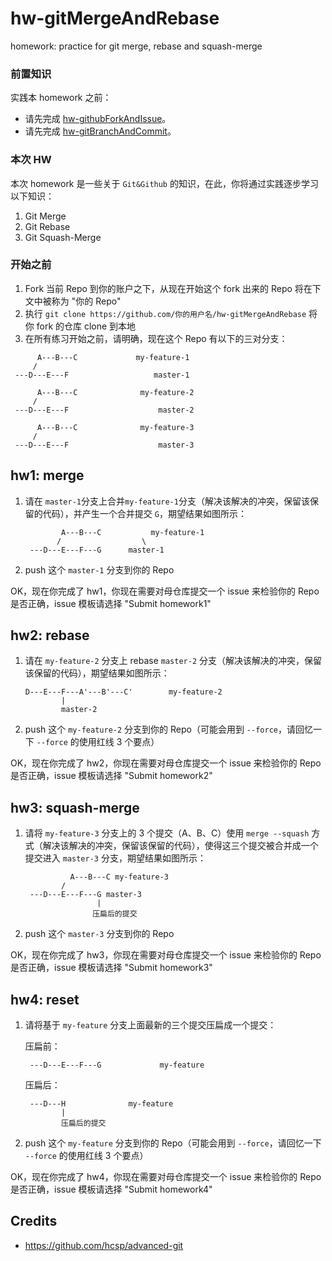# hw-gitMergeAndRebase
homework: practice for git merge, rebase and squash-merge

### 前置知识
实践本 homework 之前：
* 请先完成 [hw-githubForkAndIssue](https://github.com/SDUOJ-Team/hw-githubForkAndIssue)。
* 请先完成 [hw-gitBranchAndCommit](https://github.com/SDUOJ-Team/hw-gitBranchAndCommit)。

### 本次 HW
本次 homework 是一些关于 `Git&Github` 的知识，在此，你将通过实践逐步学习以下知识：

1. Git Merge
2. Git Rebase
3. Git Squash-Merge

### 开始之前

1. Fork 当前 Repo 到你的账户之下，从现在开始这个 fork 出来的 Repo 将在下文中被称为 "你的 Repo"
2. 执行 `git clone https://github.com/你的用户名/hw-gitMergeAndRebase` 将你 fork 的仓库 clone 到本地
3. 在所有练习开始之前，请明确，现在这个 Repo 有以下的三对分支：
```
	  A---B---C             my-feature-1
	 /
 ---D---E---F                   master-1
    
	  A---B---C              my-feature-2
	 /
 ---D---E---F                    master-2

	  A---B---C              my-feature-3
	 /
 ---D---E---F                    master-3 
```

## hw1: merge

1. 请在 `master-1`分支上合并`my-feature-1`分支（解决该解决的冲突，保留该保留的代码），并产生一个合并提交 `G`，期望结果如图所示：

    ```
            A---B---C           my-feature-1
           /                  \
     ---D---E---F---G      master-1
    ```
2. push 这个 `master-1` 分支到你的 Repo

OK，现在你完成了 hw1，你现在需要对母仓库提交一个 issue 来检验你的 Repo 是否正确，issue 模板请选择 "Submit homework1"

## hw2: rebase

1. 请在 `my-feature-2` 分支上 rebase `master-2` 分支（解决该解决的冲突，保留该保留的代码），期望结果如图所示：

    ```
    D---E---F---A'---B'---C'        my-feature-2
            |
            master-2
    ```
2. push 这个 `my-feature-2` 分支到你的 Repo（可能会用到 `--force`，请回忆一下 `--force` 的使用红线 3 个要点）

OK，现在你完成了 hw2，你现在需要对母仓库提交一个 issue 来检验你的 Repo 是否正确，issue 模板请选择 "Submit homework2"

## hw3: squash-merge

1. 请将 `my-feature-3` 分支上的 3 个提交（A、B、C）使用 `merge --squash` 方式（解决该解决的冲突，保留该保留的代码），使得这三个提交被合并成一个提交进入 `master-3` 分支，期望结果如图所示：

    ```
              A---B---C my-feature-3
            /
     ---D---E---F---G master-3 
                    |
                   压扁后的提交
    ```
2. push 这个 `master-3` 分支到你的 Repo

OK，现在你完成了 hw3，你现在需要对母仓库提交一个 issue 来检验你的 Repo 是否正确，issue 模板请选择 "Submit homework3"

## hw4: reset

1. 请将基于 `my-feature` 分支上面最新的三个提交压扁成一个提交：

    压扁前：
    ```
     ---D---E---F---G             my-feature
    ```
    
    压扁后：
    ```
     ---D---H              my-feature
            |
            压扁后的提交
    ```
2. push 这个 `my-feature` 分支到你的 Repo（可能会用到 `--force`，请回忆一下 `--force` 的使用红线 3 个要点）

OK，现在你完成了 hw4，你现在需要对母仓库提交一个 issue 来检验你的 Repo 是否正确，issue 模板请选择 "Submit homework4"

## Credits
* https://github.com/hcsp/advanced-git